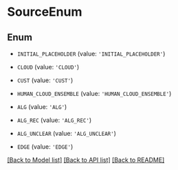 # SourceEnum


## Enum

* `INITIAL_PLACEHOLDER` (value: `'INITIAL_PLACEHOLDER'`)

* `CLOUD` (value: `'CLOUD'`)

* `CUST` (value: `'CUST'`)

* `HUMAN_CLOUD_ENSEMBLE` (value: `'HUMAN_CLOUD_ENSEMBLE'`)

* `ALG` (value: `'ALG'`)

* `ALG_REC` (value: `'ALG_REC'`)

* `ALG_UNCLEAR` (value: `'ALG_UNCLEAR'`)

* `EDGE` (value: `'EDGE'`)

[[Back to Model list]](../README.md#documentation-for-models) [[Back to API list]](../README.md#documentation-for-api-endpoints) [[Back to README]](../README.md)


